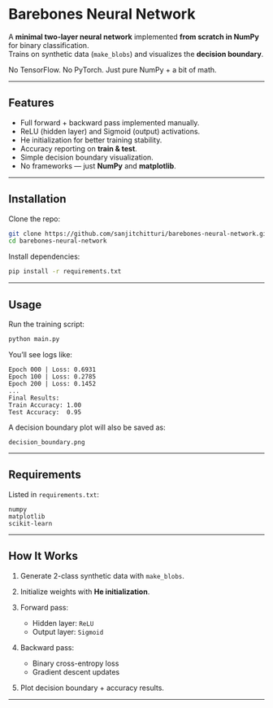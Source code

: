# Barebones Neural Network

A **minimal two-layer neural network** implemented **from scratch in NumPy** for binary classification.  
Trains on synthetic data (`make_blobs`) and visualizes the **decision boundary**.  

No TensorFlow. No PyTorch. Just pure NumPy + a bit of math.  

---

## Features
- Full forward + backward pass implemented manually.
- ReLU (hidden layer) and Sigmoid (output) activations.
- He initialization for better training stability.
- Accuracy reporting on **train & test**.
- Simple decision boundary visualization.
- No frameworks — just **NumPy** and **matplotlib**.

---

## Installation

Clone the repo:
```bash
git clone https://github.com/sanjitchitturi/barebones-neural-network.git
cd barebones-neural-network
````

Install dependencies:

```bash
pip install -r requirements.txt
```

---

## Usage

Run the training script:

```bash
python main.py
```

You’ll see logs like:

```
Epoch 000 | Loss: 0.6931
Epoch 100 | Loss: 0.2785
Epoch 200 | Loss: 0.1452
...
Final Results:
Train Accuracy: 1.00
Test Accuracy:  0.95
```

A decision boundary plot will also be saved as:

```
decision_boundary.png
```

---

## Requirements

Listed in `requirements.txt`:

```
numpy
matplotlib
scikit-learn
```

---

## How It Works

1. Generate 2-class synthetic data with `make_blobs`.
2. Initialize weights with **He initialization**.
3. Forward pass:

   * Hidden layer: `ReLU`
   * Output layer: `Sigmoid`
4. Backward pass:

   * Binary cross-entropy loss
   * Gradient descent updates
5. Plot decision boundary + accuracy results.

---

